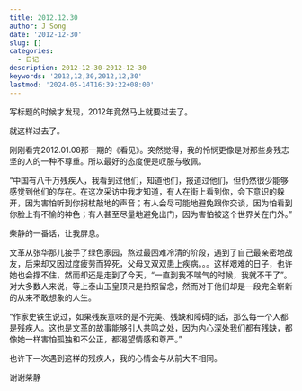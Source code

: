 ```yaml
---
title: 2012.12.30
author: J Song
date: '2012-12-30'
slug: []
categories:
  - 日记
description: 2012-12-30-2012-12-30
keywords: '2012,12,30,2012,12,30'
lastmod: '2024-05-14T16:39:22+08:00'
---
```


写标题的时候才发现，2012年竟然马上就要过去了。

就这样过去了。

刚刚看完2012.01.08那一期的《看见》。突然觉得，我的怜悯更像是对那些身残志坚的人的一种不尊重。所以最好的态度便是叹服与敬佩。

 “中国有八千万残疾人，我看到过他们，知道他们，报道过他们，但仍然很少能够感觉到他们的存在。在这次采访中我才知道，有人在街上看到你，会下意识的躲开，因为害怕听到你拐杖敲地的声音；有人会尽可能地避免跟你交谈，因为怕看到你脸上有不愉的神色；有人甚至尽量地避免出门，因为害怕被这个世界关在门外。”
 
柴静的一番话，让我屏息。

文革从张华那儿接手了绿色家园，熬过最困难冷清的阶段，遇到了自己最亲密地战友，后来却又因过度疲劳而猝死，父母又双双患上疾病。。。这样艰难的日子，也许她也会撑不住，然而却还是走到了今天，“一直到我不喘气的时候，我就不干了”。
对大多数人来说，等上泰山玉皇顶只是拍照留念，然而对于他们却是一段完全崭新的从来不敢想象的人生。

 “作家史铁生说过，如果残疾意味的是不完美、残缺和障碍的话，那么每一个人都是残疾人。这也是文革的故事能够引人共鸣之处，因为内心深处我们都有残缺，都像她一样害怕孤独和不公正，都渴望情感和尊严。”
 
也许下一次遇到这样的残疾人，我的心情会与从前大不相同。 

谢谢柴静 